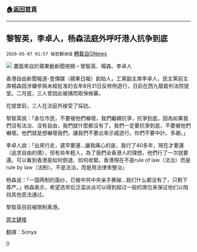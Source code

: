 ###  [:house:返回首頁](https://github.com/ourhimalayas/txt)
---

## 黎智英，李卓人，杨森法庭外呼吁港人抗争到底
`2020-05-07 01:57 秘密翻译组` [轉載自GNews](https://gnews.org/zh-hant/196075/)

![](https://s3.amazonaws.com/gnews-media-offload/wp-content/uploads/2020/05/07015046/1-40.png)
畫面來自於蘋果動新聞視頻 – 黎智英、楊森、李卓人

香港自由新聞報道-壹傳媒（蘋果日報）創始人，工黨副主席李卓人，民主黨前主席楊森因涉嫌參與未經批准的去年8月31日反修例遊行，日前在西九龍裁判法院提堂。二月底，三人曾因此被捕而取保候審。

在提堂前，三人在法庭外接受了採訪。

黎智英說：「各位市民，不要被他們嚇壞，我們繼續抗爭，抗爭到底。因為如果我們沒有法治、沒有自由，我們就什麼都沒有了。我們一定要抗爭到底，不要被他們嚇壞。他們就是想嚇壞我們，讓我們不要出來示威遊行。你們不要中計。多謝。」

李卓人說：「出來行走，遲早要還…讓我痛心的是，我行了40多年，現在才要還（追求自由的債），但有些年輕人，為了我們全香港人的理想，他們行了一次就要還。可以看到香港是如何倒退、如何收緊。香港現在不是rule of law（法治）而是rule by law（法制）。不是法治，而是用法律來整治」

杨森说：「一国两制的面纱，已被中共中央亲手撕破…我们什么都没有了，只剩下尊严。」杨森表示，希望选举后泛滥派派可以得到超过一般的席位来保证他们以阻挡其他恶法通过。

黎智英目前被限制离港。

[原文鏈接](https://hongkongfp.com/2020/05/06/pro-democracy-figures-tell-hongkongers-to-fight-on-as-they-appear-in-court-on-unlawful-assembly-charges/)

翻譯：Sonya

0
